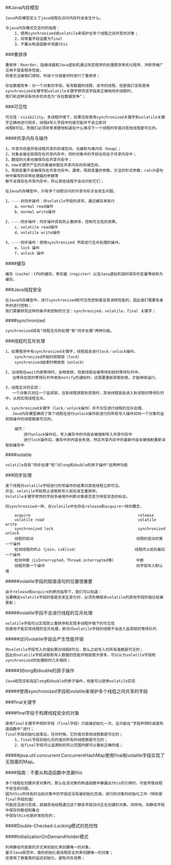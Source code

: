 ##Java内存模型
    
    Java内存模型定义了java线程在访问内存时会发生什么。
    
    与java内存模式交互时的指南：
        1，使用synchronized或volatile来保护在多个线程之间共享的对象；
        2，将常量字段设置为final
        3，不要从构造函数中泄露this
        
###重排序        
    
    重排序：Reorder，指编译器和Java虚拟机通过改变程序的处理顺序来优化程序，冲排序被广泛用于提高程序性能，
    但是无法被我们感知，判读十分或者何时进行了重排序；    
    
    存在数据竞争：对一个对象的字段，有写数据的线程，读书的线程，但是我们没有使用synchronized关键字和volatile关键字修饰该字段来正确地同步线程时，
    我们称这种没有同步的状态为"存在数据竞争"；

###可见性
    
    可见性：visibility，多线程环境下，如果没有使用synchronized关键字和volatile关键字正确地进行同步，线程A写入字段中的值可能并不会立即对
    线程B可见，而我们必须非常清楚地知道在什么情况下一个线程的写值对其他线程是可见的。
    
####共享内存与操作
    
    1，共享内存是所有线程共享的存储空间，也被称为堆内存（heap）；
    2，对象会被全部保存在共享内存中，同时对象中的字段也存在于共享内存中；
    3，数组的元素也被保存在共享内存中；
    4，new关键字产生的对象被非配在共享内存的存储空间。
    5，局部变量不会被保存在共享内存中。通常，局部变量的参数，方法的形式参数，catch语句块中编写的异常处理器的参数等
    都不会保存在共享内存中，所以其他线程不会访问到它们；
    
    在Java内存模型中，只有多个线程访问的共享内存才会发生问题。
    
    1，----非同步操作：非volatile字段的读写，通过缓存来执行  
        a，normal read操作
        b，normal write操作
    
    2，----同步操作：同步操作具有防止重排序，控制可见性的效果。             
        c，volatile read操作
        d，volatile write操作
    
    3，----同步操作：使用synchronized 字段进行互斥处理的操作。    
        e，lock 操作
        f，unlock 操作
    
####缓存
    
    缓存（cache）：CPU的缓存，寄存器（register）以及Java虚拟机临时保存的变量等统称为缓存。
   
   
###Java线程安全
   
    在Java内存模型中，进行synchronized和可见性控制是及其消耗性能的，因此我们需要有条件的进行控制；
    我们需要研究这样的条件和控制的方法：synchronized，volatile，final 关键字；

####synchronized    
    
    synchronized具有"线程互斥的处理"和"同步处理"两种功能。
    
###线程的互斥处理
    
    1，如果程序中有synchronized关键字，线程就会进行lock／unlock操作。
        synchronized开始时获取锁（lock）
        synchronized结束时释放锁（unlock）
        
    2，当线程在wait内部等待时，会释放锁，但是线程会被等待到锁的等待队列中，
       当等待在锁的等待队列中收到notify的通知时，还需要重新获取到锁，才能继续运行。
    
    3，线程互斥的实现：
       一个对象只对应一个监视锁，当有线程获取到该锁时，其他线程就会进入到该锁的等待队列中，从而实现线程互斥。
       
    4，synchronized关键字（lock／unlock操作）并不仅仅进行线程的互斥处理。
       Java内存模型确保了某个线程在进行unlock操作前进行的所有写入操作对同一个对象的监视锁操作的线程都是可见的。
        
        细节：
            进行unlock操作后，写入缓存中的内容会被强制写入共享内存中
            进行lock操作后，缓存中的内容会失效，然后共享内存中的最新内容会被强制重新读取到缓存中
                  
####volatile
    
    volatile具有"同步处理"和"对long和double的原子操作"这两种功能
    
###同步处理
    
    某个线程对volatile字段进行的写操作的结果对其他线程立即可见。
    并且，volatile字段禁止读取和写入前后发生重排序。
    Volatile关键字修饰的字段多被用作判断对象是否变为特定状态的标志。

    同synchronized一样，在volatile中也存在release和acquire一样的概念，
        
        acquire                                               release
        volatile read                                         volatile write 
        synchronized lock                                     synchronized unlock
        线程的启动                                             线程的启动的第一个操作
        检测线程的终止（join，isAlive）                         线程终止前的最后一个操作
        检测中断（isInterrupted，Thread.interrupted等）         中断 
        线程的第一个操作                                        向字段写入默认值
        
        
#####volatile字段的赋值语句的位置很重要
    
    由于release和acquire的原则指导下，我们可以知道：
    当要确定volatile字段的值是否发生变化时，必须先确保非volatile的其他字段的值已经被更新；
                            
#####volatile字段不会进行线程的互斥处理
    
    volatile字段可以实现禁止重排序和实现多线程环境下的可见性
    但是他不能实现线程的互斥处理，即访问volatile字段的线程不会进入监视锁的等待队列
    
#####访问volatile字段会产生性能开销
    
    向volatile字段写入的值如果对线程B可见，那么之前写入的所有值都是可见的；
    因此向volatile字段读取和写入数据的性能开销就增大很多，可以认为volatile字段和synchronized的处理耗时几乎相同；
    
#####对long和double的原子操作
    
    Java规范没有指定long和double的原子操作，但是可以使用volatile实现
    
#####使用synchronized字段和volatile来保护多个线程之间共享的字段

###final关键字
    
####final字段于构建线程安全的对象

    使用final关键字声明的字段（final字段）只能被初始化一次，且只能在"字段声明时或是构造函数中"进行；
    final字段初始化结束后，任何时候，它的值对其他线程都是可见的；
        1，final字段初始化后的值对所有的线程都是可见的；
        2，在final字段可以追溯到的所以范围内都可以看到正确的值；
        
#####java.util.concurrent.ConcurrentHashMap使用final和volatile字段实现了无阻塞的Map。
    
####指南：不要从构造函数中泄漏this
        
    多个线程在创建共享对象时，那么在该对象的构造函数中暴露出this的引用时，可能导致线程不安全的问题，
    因为this所持有的当前对象中的字段还没有被初始化完成，进行的对象的初始化工作（特别是final字段的值）
    可能还没进行完成，就被其他线程通过这个静态字段访问正在创建的对象。同样地，向静态字段中保存的数组和集合
    中保存this也是非常危险的；
        
####Double-Checked-Locking模式的危险性
    
    
####InitializationOnDemandHolder模式
    
    利用静态内部类的方式来初始化来创建唯一的对象，
    基于Java规范中，类的初始化是线程安全的来创建唯一的对象；
    还使用了嵌套类的延迟初始化，避免内存浪费；    
    
        
    
    
    
    
    
    
    
    
    
    
    
    
    
       
    
    